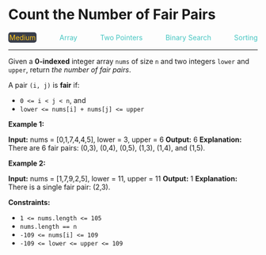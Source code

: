 # Count the Number of Fair Pairs

<div style="display: flex; justify-content: space-between; align-items: center">
<div style="color: #fac31d;
padding: 2px; background-color: #3a3f4b; border-radius: 5px;">Medium</div>
<div style="color: #46c6c2">Array</div>
<div style="color: #46c6c2">Two Pointers</div>
<div style="color: #46c6c2">Binary Search</div>
<div style="color: #46c6c2">Sorting</div>
</div>

---

Given a **0-indexed** integer array `nums` of size `n` and two integers `lower` and `upper`, return _the number of fair pairs_.

A pair `(i, j)` is **fair** if:

*   `0 <= i < j < n`, and
*   `lower <= nums[i] + nums[j] <= upper`

**Example 1:**

**Input:** nums = \[0,1,7,4,4,5\], lower = 3, upper = 6
**Output:** 6
**Explanation:** There are 6 fair pairs: (0,3), (0,4), (0,5), (1,3), (1,4), and (1,5).

**Example 2:**

**Input:** nums = \[1,7,9,2,5\], lower = 11, upper = 11
**Output:** 1
**Explanation:** There is a single fair pair: (2,3).

**Constraints:**

*   `1 <= nums.length <= 105`
*   `nums.length == n`
*   `-109 <= nums[i] <= 109`
*   `-109 <= lower <= upper <= 109`